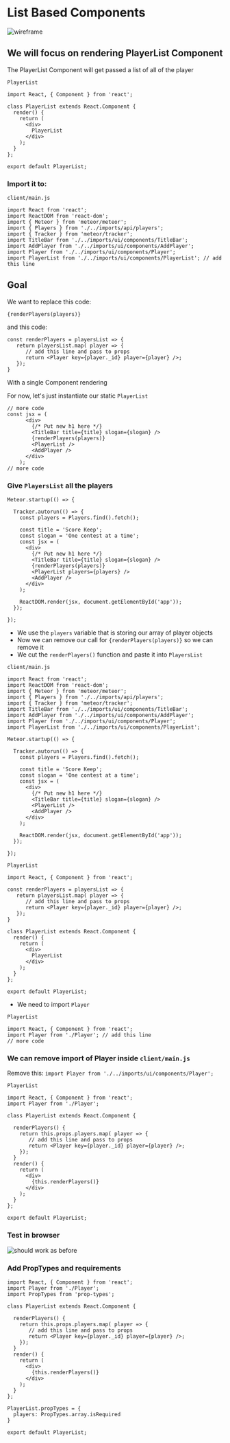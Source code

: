 # List Based Components
![wireframe](https://i.imgur.com/aQiyOBK.png)

## We will focus on rendering PlayerList Component
The PlayerList Component will get passed a list of all of the player

`PlayerList`

```
import React, { Component } from 'react';

class PlayerList extends React.Component {
  render() {
    return (
      <div>
        PlayerList
      </div>
    );
  }
};

export default PlayerList;
```

### Import it to:
`client/main.js`

```
import React from 'react';
import ReactDOM from 'react-dom';
import { Meteor } from 'meteor/meteor';
import { Players } from './../imports/api/players';
import { Tracker } from 'meteor/tracker';
import TitleBar from './../imports/ui/components/TitleBar';
import AddPlayer from './../imports/ui/components/AddPlayer';
import Player from './../imports/ui/components/Player';
import PlayerList from './../imports/ui/components/PlayerList'; // add this line
```

## Goal
We want to replace this code:

`{renderPlayers(players)}`

and this code:

```
const renderPlayers = playersList => {
   return playersList.map( player => {
      // add this line and pass to props
      return <Player key={player._id} player={player} />;
   });
}
```

With a single Component rendering

For now, let's just instantiate our static `PlayerList`

```
// more code
const jsx = (
      <div>
        {/* Put new h1 here */}
        <TitleBar title={title} slogan={slogan} />
        {renderPlayers(players)}
        <PlayerList />
        <AddPlayer />
      </div>
    );
// more code
```

### Give `PlayersList` all the players

```
Meteor.startup(() => {

  Tracker.autorun(() => {
    const players = Players.find().fetch();

    const title = 'Score Keep';
    const slogan = 'One contest at a time';
    const jsx = (
      <div>
        {/* Put new h1 here */}
        <TitleBar title={title} slogan={slogan} />
        {renderPlayers(players)}
        <PlayerList players={players} />
        <AddPlayer />
      </div>
    );

    ReactDOM.render(jsx, document.getElementById('app'));
  });

});
```

* We use the `players` variable that is storing our array of player objects
* Now we can remove our call for `{renderPlayers(players)}` so we can remove it
* We cut the `renderPlayers()` function and paste it into `PlayersList`

`client/main.js`

```
import React from 'react';
import ReactDOM from 'react-dom';
import { Meteor } from 'meteor/meteor';
import { Players } from './../imports/api/players';
import { Tracker } from 'meteor/tracker';
import TitleBar from './../imports/ui/components/TitleBar';
import AddPlayer from './../imports/ui/components/AddPlayer';
import Player from './../imports/ui/components/Player';
import PlayerList from './../imports/ui/components/PlayerList';

Meteor.startup(() => {

  Tracker.autorun(() => {
    const players = Players.find().fetch();

    const title = 'Score Keep';
    const slogan = 'One contest at a time';
    const jsx = (
      <div>
        {/* Put new h1 here */}
        <TitleBar title={title} slogan={slogan} />
        <PlayerList />
        <AddPlayer />
      </div>
    );

    ReactDOM.render(jsx, document.getElementById('app'));
  });

});
```

`PlayerList`

```
import React, { Component } from 'react';

const renderPlayers = playersList => {
   return playersList.map( player => {
      // add this line and pass to props
      return <Player key={player._id} player={player} />;
   });
}

class PlayerList extends React.Component {
  render() {
    return (
      <div>
        PlayerList
      </div>
    );
  }
};

export default PlayerList;
```

* We need to import `Player`

`PlayerList`

```
import React, { Component } from 'react';
import Player from './Player'; // add this line
// more code
```

### We can remove import of Player inside `client/main.js`
Remove this: `import Player from './../imports/ui/components/Player';`

`PlayerList`

```
import React, { Component } from 'react';
import Player from './Player';

class PlayerList extends React.Component {

  renderPlayers() {
    return this.props.players.map( player => {
       // add this line and pass to props
       return <Player key={player._id} player={player} />;
    });
  }
  render() {
    return (
      <div>
        {this.renderPlayers()}
      </div>
    );
  }
};

export default PlayerList;
```

### Test in browser
![should work as before](https://i.imgur.com/sx6qCUe.png)

### Add PropTypes and requirements
```
import React, { Component } from 'react';
import Player from './Player';
import PropTypes from 'prop-types';

class PlayerList extends React.Component {

  renderPlayers() {
    return this.props.players.map( player => {
       // add this line and pass to props
       return <Player key={player._id} player={player} />;
    });
  }
  render() {
    return (
      <div>
        {this.renderPlayers()}
      </div>
    );
  }
};

PlayerList.propTypes = {
  players: PropTypes.array.isRequired
}

export default PlayerList;
```

